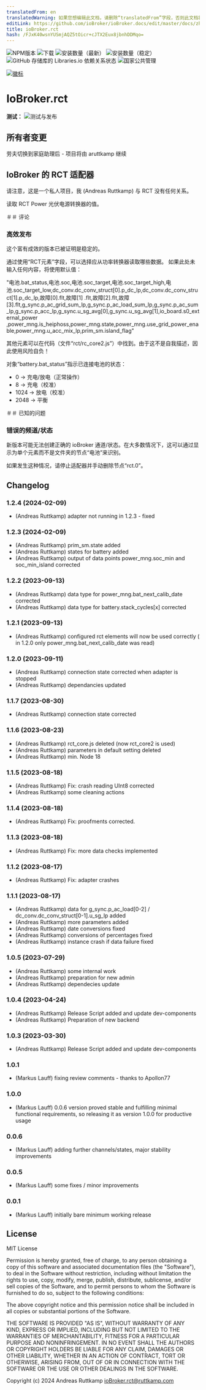 ```yaml
---
translatedFrom: en
translatedWarning: 如果您想编辑此文档，请删除“translatedFrom”字段，否则此文档将再次自动翻译
editLink: https://github.com/ioBroker/ioBroker.docs/edit/master/docs/zh-cn/adapterref/iobroker.rct/README.md
title: ioBroker.rct
hash: /FJxK40wsnYUSmjAQZ5tOicr+cJTX2Eux8jbnhDDMqo=
---
```

![NPM版本](https://img.shields.io/npm/v/iobroker.rct.svg)
![下载](https://img.shields.io/npm/dm/iobroker.rct.svg)
![安装数量（最新）](https://iobroker.live/badges/rct-installed.svg)
![安装数量（稳定）](https://iobroker.live/badges/rct-stable.svg)
![GitHub 存储库的 Libraries.io 依赖关系状态](https://img.shields.io/librariesio/release/npm/ioBroker.rct)
![国家公共管理](https://nodei.co/npm/iobroker.rct.png?downloads=true)

[![徽标](admin/rct.png)](https://www.rct-power.com/de)

# IoBroker.rct
**测试：** ![测试与发布](https://github.com/aruttkamp/ioBroker.rct/workflows/Test%20and%20Release/badge.svg)

## 所有者变更
劳夫切换到家庭助理后 - 项目将由 aruttkamp 继续

## IoBroker 的 RCT 适配器
请注意，这是一个私人项目，我 (Andreas Ruttkamp) 与 RCT 没有任何关系。

读取 RCT Power 光伏电源转换器的值。

＃＃ 评论
### 高效发布
这个富有成效的版本已被证明是稳定的。

通过使用“RCT元素”字段，可以选择应从功率转换器读取哪些数据。
如果此处未输入任何内容，将使用默认值：

"电池.bat_status,电池.soc,电池.soc_target,电池.soc_target_high,电池.soc_target_low,dc_conv.dc_conv_struct[0].p_dc_lp,dc_conv.dc_conv_struct[1].p_dc_lp,故障[0].flt,故障[1] .flt,故障[2].flt,故障[3].flt,g_sync.p_ac_grid_sum_lp,g_sync.p_ac_load_sum_lp,g_sync.p_ac_sum_lp,g_sync.p_acc_lp,g_sync.u_sg_avg[0],g_sync.u_sg_avg[1],io_board.s0_external_power ,power_mng.is_heiphoss,power_mng.state,power_mng.use_grid_power_enable,power_mng.u_acc_mix_lp,prim_sm.island_flag"

其他元素可以在代码（文件“rct/rc_core2.js”）中找到。由于这不是自我描述，因此使用风险自负！

对象“battery.bat_status”指示已连接电池的状态：

* 0 -> 充电/放电（正常操作）
* 8 -> 充电（校准）
* 1024 -> 放电（校准）
* 2048 -> 平衡

＃＃ 已知的问题
### 错误的频道/状态
新版本可能无法创建正确的 ioBroker 通道/状态。在大多数情况下，这可以通过显示为单个元素而不是文件夹的节点“电池”来识别。

如果发生这种情况，请停止适配器并手动删除节点“rct.0”。

## Changelog

<!--
  Placeholder for the next version (at the beginning of the line):
  ### **WORK IN PROGRESS**
-->
### 1.2.4 (2024-02-09)
* (Andreas Ruttkamp) adapter not running in 1.2.3 - fixed

### 1.2.3 (2024-02-09)
* (Andreas Ruttkamp) prim_sm.state added
* (Andreas Ruttkamp) states for battery added
* (Andreas Ruttkamp) output of data points power_mng.soc_min and soc_min_island corrected

### 1.2.2 (2023-09-13)
* (Andreas Ruttkamp) data type for power_mng.bat_next_calib_date corrected
* (Andreas Ruttkamp) data type for battery.stack_cycles[x] corrected

### 1.2.1 (2023-09-13)
* (Andreas Ruttkamp) configured rct elements will now be used correctly ( in 1.2.0 only power_mng.bat_next_calib_date was read)

### 1.2.0 (2023-09-11)
* (Andreas Ruttkamp) connection state corrected when adapter is stopped
* (Andreas Ruttkamp) dependancies updated

### 1.1.7 (2023-08-30)
* (Andreas Ruttkamp) connection state corrected

### 1.1.6 (2023-08-23)
* (Andreas Ruttkamp) rct_core.js deleted (now rct_core2 is used)
* (Andreas Ruttkamp) parameters in default setting deleted 
* (Andreas Ruttkamp) min. Node 18

### 1.1.5 (2023-08-18)
* (Andreas Ruttkamp) Fix: crash reading UInt8 corrected
* (Andreas Ruttkamp) some cleaning actions

### 1.1.4 (2023-08-18)
* (Andreas Ruttkamp) Fix: proofments corrected.

### 1.1.3 (2023-08-18)
* (Andreas Ruttkamp) Fix: more data checks implemented

### 1.1.2 (2023-08-17)
* (Andreas Ruttkamp) Fix: adapter crashes

### 1.1.1 (2023-08-17)
* (Andreas Ruttkamp) data for g_sync.p_ac_load[0-2] / dc_conv.dc_conv_struct[0-1].u_sg_lp added
* (Andreas Ruttkamp) more parameters added 
* (Andreas Ruttkamp) date conversions fixed
* (Andreas Ruttkamp) conversions of percentages fixed
* (Andreas Ruttkamp) instance crash if data failure fixed

### 1.0.5 (2023-07-29)
* (Andreas Ruttkamp) some internal work
* (Andreas Ruttkamp) preparation for new admin
* (Andreas Ruttkamp) dependecies update

### 1.0.4 (2023-04-24)
* (Andreas Ruttkamp) Release Script added and update dev-components
* (Andreas Ruttkamp) Preparation of new backend

### 1.0.3 (2023-03-30)
* (Andreas Ruttkamp) Release Script added and update dev-components

### 1.0.1
* (Markus Lauff) fixing review comments - thanks to Apollon77

### 1.0.0
* (Markus Lauff) 0.0.6 version proved stable and fulfilling minimal functional requirements, so releasing it as version 1.0.0 for productive usage

### 0.0.6
* (Markus Lauff) adding further channels/states, major stability improvements

### 0.0.5
* (Markus Lauff) some fixes / minor improvements

### 0.0.1
* (Markus Lauff) initially bare minimum working release

## License
MIT License

Permission is hereby granted, free of charge, to any person obtaining a copy
of this software and associated documentation files (the "Software"), to deal
in the Software without restriction, including without limitation the rights
to use, copy, modify, merge, publish, distribute, sublicense, and/or sell
copies of the Software, and to permit persons to whom the Software is
furnished to do so, subject to the following conditions:

The above copyright notice and this permission notice shall be included in all
copies or substantial portions of the Software.

THE SOFTWARE IS PROVIDED "AS IS", WITHOUT WARRANTY OF ANY KIND, EXPRESS OR
IMPLIED, INCLUDING BUT NOT LIMITED TO THE WARRANTIES OF MERCHANTABILITY,
FITNESS FOR A PARTICULAR PURPOSE AND NONINFRINGEMENT. IN NO EVENT SHALL THE
AUTHORS OR COPYRIGHT HOLDERS BE LIABLE FOR ANY CLAIM, DAMAGES OR OTHER
LIABILITY, WHETHER IN AN ACTION OF CONTRACT, TORT OR OTHERWISE, ARISING FROM,
OUT OF OR IN CONNECTION WITH THE SOFTWARE OR THE USE OR OTHER DEALINGS IN THE
SOFTWARE.

Copyright (c) 2024 Andreas Ruttkamp <ioBroker.rct@ruttkamp.com>